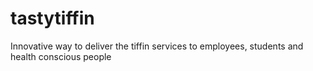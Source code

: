 # tastytiffin
Innovative way to deliver the tiffin services to employees, students and health conscious people
